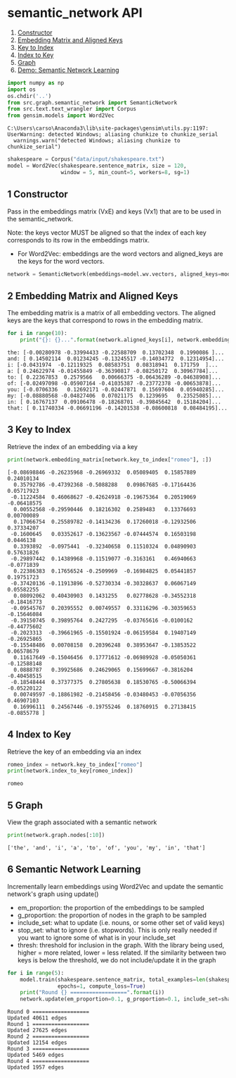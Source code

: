 
# semantic_network API

1. [Constructor](#constructor)
2. [Embedding Matrix and Aligned Keys](#matrixandkeys)
3. [Key to Index](#keytoindex)
4. [Index to Key](#indextokey)
5. [Graph](#graph)
6. [Demo: Semantic Network Learning](#learning)


```python
import numpy as np
import os
os.chdir('..')
from src.graph.semantic_network import SemanticNetwork
from src.text.text_wrangler import Corpus
from gensim.models import Word2Vec
```

    C:\Users\carso\Anaconda3\lib\site-packages\gensim\utils.py:1197: UserWarning: detected Windows; aliasing chunkize to chunkize_serial
      warnings.warn("detected Windows; aliasing chunkize to chunkize_serial")
    


```python
shakespeare = Corpus("data/input/shakespeare.txt")
model = Word2Vec(shakespeare.sentence_matrix, size = 120,
                 window = 5, min_count=5, workers=8, sg=1)
```

## 1 Constructor <a name="constructor"></a>
Pass in the embeddings matrix (VxE) and keys (Vx1) that are to be used in the semantic_network.

Note: the keys vector MUST be aligned so that the index of each key corresponds to its row in the embeddings matrix.

* For Word2Vec: embeddings are the word vectors and aligned_keys are the keys for the word vectors.


```python
network = SemanticNetwork(embeddings=model.wv.vectors, aligned_keys=model.wv.index2word)
```

## 2 Embedding Matrix and Aligned Keys <a name="matrixandkeys"></a>
The embedding matrix is a matrix of all embedding vectors. 
The aligned keys are the keys that correspond to rows in the embedding matrix.


```python
for i in range(10):
    print("{}: {}...".format(network.aligned_keys[i], network.embedding_matrix[i, 0:5]))
```

    the: [-0.00280978 -0.33994433 -0.22588709  0.13702348  0.1990086 ]...
    and: [ 0.14502114  0.01234245 -0.13245517 -0.14034772  0.12314954]...
    i: [-0.0431974  -0.12119325  0.08583751  0.08318941  0.171759  ]...
    a: [ 0.24622974 -0.01455849 -0.36390817 -0.08250172  0.30967784]...
    to: [ 0.22367853  0.2579566   0.00666375 -0.06436289 -0.04638908]...
    of: [-0.02497098 -0.05907164 -0.41035387 -0.23772378 -0.00653878]...
    you: [-0.0706336   0.12692171 -0.02447871  0.15697604  0.05940285]...
    my: [-0.08880568 -0.04827406  0.07021175  0.1239695   0.23525085]...
    in: [ 0.16767137  0.09106478 -0.18268701 -0.39845642  0.15184204]...
    that: [ 0.11740334 -0.06691196 -0.14201538 -0.08600818  0.08484195]...
    

## 3 Key to Index <a name="keytoindex"></a>
Retrieve the index of an embedding via a key


```python
print(network.embedding_matrix[network.key_to_index["romeo"], :])
```

    [-0.08698846 -0.26235968 -0.26969332  0.05089405  0.15857889  0.24010134
      0.35792786 -0.47392368 -0.5088288   0.09867685 -0.17164436  0.05717923
     -0.11224584  0.46068627 -0.42624918 -0.19675364  0.20519069 -0.06418575
      0.00552568 -0.29590446  0.18216302  0.2589483   0.13376693  0.00700089
      0.17066754  0.25589782 -0.14134236  0.17260018 -0.12932506  0.37334207
     -0.1600645   0.03352617 -0.13623567 -0.07444574  0.16503198  0.0446138
      0.3393892  -0.0975441  -0.32340658  0.11510324  0.04890903  0.57631826
     -0.29897442  0.14389968 -0.11519077 -0.3163161   0.46940663 -0.0771839
      0.22386383  0.17656524 -0.2509969  -0.16984825  0.05441857  0.19751723
     -0.37420136 -0.11913896 -0.52730334 -0.30328637  0.06067149  0.05582255
      0.08092062  0.40430903  0.1431255   0.02778628 -0.34552318 -0.18416773
     -0.09545767  0.20395552  0.00749557  0.33116296 -0.30359653 -0.15646084
     -0.39150745  0.39895764  0.2427295  -0.03765616 -0.0100162  -0.44775602
     -0.2023313  -0.39661965 -0.15501924 -0.06159584  0.19407149 -0.26925865
     -0.15548486  0.00708158  0.20396248  0.38953647 -0.13853522  0.06578679
      0.11617649 -0.15046456  0.17771612 -0.06989928 -0.05050361 -0.12588148
      0.0888787   0.39925686  0.24629065  0.15699667 -0.3816204  -0.40458515
     -0.18548444  0.37377375  0.27805638  0.18530765 -0.50066394 -0.05220122
      0.00749597 -0.18861982 -0.21458456 -0.03480453 -0.07056356  0.46907103
      0.16996111  0.24567446 -0.19755246  0.18760915  0.27138415 -0.0855778 ]
    

## 4 Index to Key <a name="indextokey"></a>
Retrieve the key of an embedding via an index


```python
romeo_index = network.key_to_index["romeo"]
print(network.index_to_key[romeo_index])
```

    romeo
    

## 5 Graph <a name="graph"></a>
View the graph associated with a semantic network


```python
print(network.graph.nodes[:10])
```

    ['the', 'and', 'i', 'a', 'to', 'of', 'you', 'my', 'in', 'that']
    

## 6 Semantic Network Learning <a name="learning"></a>
Incrementally learn embeddings using Word2Vec and update the semantic network's graph using update()
* em_proportion: the proportion of the embeddings to be sampled
* g_proportion: the proportion of nodes in the graph to be sampled
* include_set: what to update (i.e. nouns, or some other set of valid keys)
* stop_set: what to ignore (i.e. stopwords). This is only really needed if you want to ignore some of what is in your include_set
* thresh: threshold for inclusion in the graph. With the library being used, higher = more related, lower = less related. If the similarity between two keys is below the threshold, we do not include/update it in the graph


```python
for i in range(5):
    model.train(shakespeare.sentence_matrix, total_examples=len(shakespeare.sentence_matrix),
                epochs=1, compute_loss=True)
    print("Round {} ==================".format(i))
    network.update(em_proportion=0.1, g_proportion=0.1, include_set=shakespeare.nouns, stop_set=shakespeare.stopwords, thresh=0.8, verbose=True)
```

    Round 0 ==================
    Updated 40611 edges
    Round 1 ==================
    Updated 27625 edges
    Round 2 ==================
    Updated 12154 edges
    Round 3 ==================
    Updated 5469 edges
    Round 4 ==================
    Updated 1957 edges
    


```python

```


```python

```


```python

```


```python

```


```python

```


```python

```


```python

```

